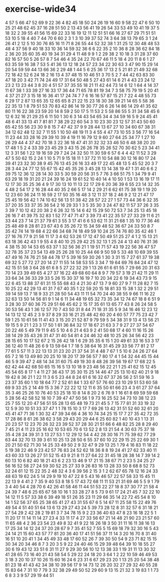 # exercise-wide34
4
57
5
66
47
52
69
9
22
36
4
82
45
18
50
24
26
19
16
60
9
58
22
47
6
50
10
25
21
48
62
45
37
16
28
51
50
2
13
43
56
41
19
26
54
33
53
49
10
41
19
37
5
18
32
2
39
55
41
56
15
69
22
33
16
19
12
11
12
51
51
66
16
27
67
29
71
51
51
53
10
5
18
4
40
7
44
70
6
60
2
3
1
3
10
39
37
52
74
3
64
38
13
79
65
3
1
24
26
41
2
12
5
10
30
76
85
16
11
71
8
26
55
44
52
32
38
1
31
25
12
30
48
48
53
48
4
37
56
9
40
18
33
10
36
14
59
32
36
6
6
22
35
2
10
36
8
28
36
62
84
18
2
36
20
35
60
35
40
19
34
31
29
4
11
48
9
9
1
2
29
38
2
10
18
3
31
28
37
60
82
16
57
50
5
26
57
8
7
54
46
4
35
24
22
70
67
46
11
5
18
4
20
11
8
6
1
27
63
35
59
16
38
7
53
5
41
36
13
12
18
24
57
23
34
22
30
63
3
47
90
15
29
14
20
54
59
59
44
13
66
36
2
29
48
1
44
5
6
25
36
17
13
2
5
21
81
21
49
32
68
72
18
42
52
6
24
18
2
16
13
4
37
48
15
10
46
51
3
70
5
2
7
44
42
63
83
30
47
18
20
3
42
71
74
24
49
17
31
64
50
48
5
27
43
61
14
6
21
4
43
23
24
12
23
2
13
23
44
3
8
20
4
51
57
37
35
55
18
21
11
42
44
73
14
6
12
1
64
4
14
37
11
67
38
1
33
39
27
16
33
17
36
44
71
65
78
81
19
34
7
3
58
75
79
19
5
20
41
4
37
21
27
3
15
18
16
36
41
17
24
74
7
7
6
16
16
57
87
15
21
7
22
4
48
55
73
6
29
17
2
87
13
65
35
12
65
65
8
21
22
15
23
18
30
38
39
21
14
65
5
58
36
22
35
13
1
8
79
51
53
70
83
42
86
14
19
30
77
26
6
26
14
86
14
29
41
35
62
80
11
16
22
38
23
59
20
14
8
59
2
50
17
5
11
53
2
5
58
86
55
5
31
34
58
45
6
12
6
32
16
21
29
25
6
11
50
1
30
6
3
14
43
54
65
34
4
34
59
16
5
9
24
45
41
48
6
41
33
13
41
7
81
81
7
38
29
22
60
54
3
10
23
30
23
12
57
31
43
50
60
65
42
55
56
23
30
9
8
15
7
47
42
37
9
9
28
44
13
67
27
10
34
60
67
38
31
34
12
62
48
12
32
7
11
55
1
10
50
48
19
11
3
4
55
4
47
73
10
55
3
56
77
16
54
11
23
44
33
28
16
29
39
10
39
4
19
11
16
79
12
9
60
27
64
25
34
77
1
27
10
26
29
44
4
37
42
70
18
3
22
36
18
47
41
31
32
32
33
46
50
6
48
38
20
20
17
48
1
5
2
4
33
39
23
45
29
3
43
15
26
26
78
35
26
52
70
30
62
5
23
34
41
12
3
31
56
1
22
19
16
59
29
7
24
24
32
50
11
30
59
6
57
6
4
4
42
11
52
3
29
47
5
50
62
15
2
24
1
10
5
71
9
15
18
11
1
37
72
11
10
54
88
30
12
16
80
17
24
39
41
23
32
30
38
9
45
76
13
45
26
16
33
49
17
22
45
48
13
5
45
52
20
3
7
28
3
44
24
77
12
55
67
15
42
45
35
26
3
45
28
13
14
38
19
47
1
31
40
6
6
2
39
75
12
36
12
28
14
30
33
5
30
59
20
56
31
5
7
76
3
66
51
75
1
34
79
9
41
63
29
18
19
31
20
21
24
39
16
24
19
61
52
10
40
14
4
10
50
1
53
13
16
19
17
11
12
17
30
35
25
36
4
9
17
30
13
10
11
13
22
17
29
6
20
36
39
6
55
23
14
32
35
4
48
2
54
17
2
16
28
44
40
35
2
66
5
17
14
2
29
21
6
62
61
75
38
19
1
19
20
12
23
60
36
24
11
16
59
2
17
50
35
16
48
3
12
11
37
18
2
46
9
2
12
21
47
17
25
45
19
56
42
1
74
10
62
56
13
51
38
42
28
57
22
27
1
57
73
44
36
6
32
35
37
20
35
33
37
35
36
54
2
16
29
33
1
3
5
35
30
3
24
47
82
11
57
37
26
3
35
3
39
7
10
12
42
20
38
2
6
26
32
15
14
6
42
15
29
50
72
53
7
34
25
13
45
18
26
16
7
41
39
75
32
83
1
52
77
47
71
47
3
39
73
41
22
35
57
27
33
29
11
6
21
33
44
23
7
14
21
37
79
61
3
55
3
17
41
6
6
53
62
11
31
21
68
1
35
10
77
36
46
25
48
49
8
28
81
23
67
43
6
35
26
72
15
34
59
48
52
36
67
24
33
50
8
7
35
42
74
14
19
68
4
22
66
34
68
74
18
49
59
10
24
25
74
76
80
35
42
46
1
27
16
76
77
9
21
56
11
17
3
4
62
53
26
17
12
47
50
49
51
25
27
4
1
2
15
13
21
63
18
36
42
43
1
9
55
4
8
40
10
25
29
42
25
32
13
1
25
24
4
13
40
76
31
36
4
38
15
30
14
53
65
63
37
1
32
56
36
21
1
19
51
71
57
43
19
22
56
36
47
57
32
78
35
37
23
54
13
49
25
26
28
10
25
44
66
9
50
59
5
33
48
10
69
39
55
47
49
16
74
76
21
58
44
78
17
5
39
16
59
30
26
1
30
3
31
15
7
27
61
37
19
38
69
32
5
27
72
27
20
14
27
11
55
14
58
53
55
3
34
7
19
64
69
76
84
24
47
12
42
15
51
58
3
64
28
61
6
8
5
27
22
32
29
1
13
26
61
6
61
55
7
29
66
20
31
63
70
14
23
39
49
65
4
27
37
16
22
49
68
60
64
8
9
7
79
57
3
19
21
42
11
29
11
33
64
34
36
33
29
33
5
26
15
30
37
16
19
7
10
20
34
22
6
19
34
43
73
9
15
22
6
45
13
88
37
61
31
15
55
68
43
4
21
30
47
13
7
9
60
27
9
7
11
28
82
7
15
10
25
22
42
29
13
41
31
7
67
40
35
1
22
59
20
15
18
81
33
15
38
1
32
2
29
51
39
14
59
13
7
18
9
33
21
28
50
54
43
11
11
54
70
24
40
38
55
9
66
11
16
22
32
63
13
50
14
56
81
9
1
14
6
11
34
48
19
65
32
73
35
34
12
74
67
18
8
6
51
9
3
28
30
37
60
36
75
29
51
66
45
62
2
15
17
35
61
13
65
77
43
8
26
24
58
5
30
53
56
43
1
36
12
57
70
7
43
50
31
8
44
71
18
31
35
5
9
34
16
46
12
23
12
14
13
12
12
45
2
3
9
37
8
29
33
16
21
25
48
42
60
20
4
60
57
77
75
23
42
7
59
1
25
10
61
56
11
41
43
3
15
20
21
52
87
9
79
59
5
34
38
31
9
13
4
13
56
21
19
15
5
9
21
1
23
3
17
50
1
61
36
84
32
17
18
67
21
63
3
7
9
27
27
37
54
67
20
22
46
5
49
79
11
9
45
5
10
4
6
21
4
63
9
2
41
50
68
17
4
60
11
16
15
26
38
14
29
35
43
26
31
47
31
40
54
81
4
24
46
32
48
10
25
26
34
56
42
23
28
15
65
10
17
52
67
2
15
26
42
18
1
6
29
35
35
6
15
1
20
49
61
33
16
53
3
17
36
12
40
11
48
26
6
9
13
59
64
1
7
18
5
38
64
16
31
45
29
33
56
77
81
2
17
77
61
5
57
11
3
22
13
13
31
23
20
21
37
54
31
4
48
7
67
1
5
10
6
24
26
27
64
65
7
2
16
13
49
80
20
25
10
18
20
17
39
56
57
7
80
17
4
1
54
32
44
45
15
44
46
5
9
39
47
2
48
14
34
31
60
75
49
19
30
8
48
26
39
56
19
67
17
68
22
5
62
42
44
42
68
50
65
15
16
5
13
10
18
9
23
48
56
22
21
1
25
41
62
15
12
45
45
54
65
8
17
1
4
11
27
36
43
17
35
30
15
25
14
46
47
25
13
10
62
40
21
9
18
19
42
8
36
21
1
22
11
3
6
5
23
44
8
24
61
6
16
32
67
37
26
56
2
51
59
16
3
23
37
35
60
1
10
18
64
77
2
52
61
84
1
33
67
57
76
60
23
10
29
51
53
60
58
69
9
33
25
2
14
49
15
3
36
7
22
22
12
12
11
6
35
50
61
66
23
4
3
61
27
37
64
35
3
46
25
26
10
76
40
53
25
18
10
8
14
8
20
2
6
76
9
1
16
61
8
69
59
59
68
5
28
56
42
58
52
18
10
7
39
47
47
50
56
1
9
73
16
25
52
34
73
10
38
12
23
25
7
55
12
20
47
56
51
55
28
13
65
48
19
73
21
45
5
7
15
77
81
31
33
19
32
12
5
9
30
10
51
33
37
47
1
1
78
15
10
3
17
7
69
26
13
42
31
51
52
60
32
61
20
45
41
47
71
36
1
30
32
47
39
34
66
4
36
10
74
34
25
15
17
7
27
35
42
72
35
17
28
86
8
61
26
38
62
3
58
29
43
20
29
44
6
25
60
82
1
40
10
43
1
13
31
20
23
57
12
23
70
26
32
23
39
52
37
28
30
21
51
66
6
48
82
25
28
8
29
40
7
45
21
4
11
23
25
16
62
10
53
65
70
6
13
52
2
8
13
21
54
4
30
63
75
37
18
35
4
28
24
39
31
3
13
27
53
1
12
29
12
54
4
42
28
30
16
71
75
39
62
77
29
63
44
32
70
13
39
3
61
10
25
13
28
50
6
55
37
60
10
22
29
15
25
22
69
30
1
20
21
50
62
71
30
14
25
33
49
50
2
9
32
47
9
29
13
25
1
79
4
16
83
11
18
22
5
19
38
22
46
9
23
42
57
76
83
24
52
62
18
36
8
8
19
24
41
27
62
33
40
11
43
60
33
13
26
27
51
52
15
43
9
21
8
11
27
64
22
31
45
18
28
38
14
7
39
14
2
60
13
10
6
82
40
18
21
43
6
2
23
13
46
9
17
21
15
38
67
71
2
23
5
24
25
27
56
16
52
58
27
24
59
30
52
25
27
33
9
26
83
16
13
28
33
50
8
68
8
52
73
32
24
61
12
15
22
35
2
48
32
4
3
6
39
56
2
15
3
1
2
62
67
65
78
12
16
24
33
48
63
19
62
24
5
14
29
9
19
10
47
22
8
5
43
16
46
57
22
57
58
33
15
45
11
22
13
9
4
41
2
7
35
9
40
53
8
18
5
17
43
72
68
11
11
53
21
31
69
46
5
5
9
1
79
3
4
40
54
4
28
70
6
42
26
41
58
46
11
44
51
53
22
27
18
8
37
30
77
21
58
4
24
39
7
48
6
25
65
67
58
10
16
1
33
28
27
8
5
73
9
61
17
24
21
45
7
32
22
10
14
12
11
5
57
33
38
6
39
49
18
51
26
35
23
11
29
66
35
14
22
72
45
54
8
10
14
1
52
56
37
65
25
38
65
41
27
43
31
55
67
6
5
14
67
11
25
58
15
22
49
76
49
54
4
51
40
51
64
13
6
13
29
27
43
24
5
39
73
28
12
8
31
32
57
6
31
18
21
27
54
29
2
42
28
2
19
81
3
7
34
78
15
9
2
23
36
40
63
47
8
23
16
18
22
5
1
11
20
17
11
14
11
14
27
23
4
33
11
17
4
27
33
56
67
21
14
48
21
90
23
21
57
60
11
65
48
4
2
36
23
54
23
49
8
32
41
9
22
16
26
18
3
50
31
11
16
11
38
16
13
17
25
34
14
12
24
37
20
28
67
9
7
35
41
52
7
55
5
15
69
18
79
32
30
16
5
43
24
14
21
15
60
43
57
77
81
20
36
40
17
41
51
56
37
11
14
3
20
16
70
8
31
40
16
51
10
20
41
1
34
45
49
33
48
17
60
52
26
7
39
30
50
54
9
23
71
82
15
15
30
34
20
34
46
8
7
3
20
3
5
9
22
24
40
46
15
29
39
48
64
39
10
18
55
27
30
6
19
43
12
33
51
6
31
11
27
9
29
30
56
10
12
13
38
33
1
19
31
11
13
30
32
41
28
65
73
16
40
21
43
58
54
5
29
22
24
18
20
3
64
1
2
22
10
59
46
49
53
3
18
3
20
10
37
10
26
15
60
16
24
6
23
31
6
67
29
23
20
1
13
25
20
54
38
48
81
23
18
41
43
42
34
38
10
39
56
17
9
14
73
12
26
20
32
27
29
32
40
55
28
15
83
64
7
31
10
7
79
3
32
38
29
49
50
52
29
60
9
13
15
21
32
3
19
83
1
1
73
6
8
3
3
9
57
29
19
44
51
